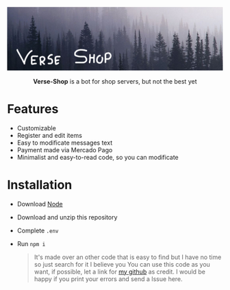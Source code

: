 <div align='center'>
  <img src='https://github.com/alaanvv/Image-Database/raw/main/Verse-Shop/banner.png?raw=true'>

  **Verse-Shop** is a bot for shop servers, but not the best yet
</div>

# Features

- Customizable
- Register and edit items
- Easy to modificate messages text
- Payment made via Mercado Pago
- Minimalist and easy-to-read code, so you can modificate

# Installation

- Download [Node](https://nodejs.org/)
- Download and unzip this repository
- Complete `.env`
- Run `npm i`

  > It's made over an other code that is easy to find but I have no time so just search for it I believe you
  > You can use this code as you want, if possible, let a link for [my github](https://www.github.com/alaanvv) as credit.
  > I would be happy if you print your errors and send a Issue here.
